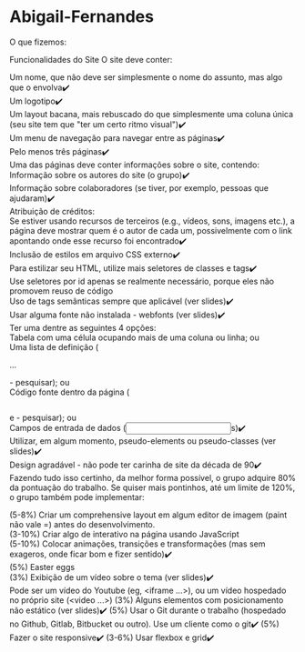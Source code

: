 # Abigail-Fernandes
O que fizemos:

Funcionalidades do Site
O site deve conter:

Um nome, que não deve ser simplesmente o nome do assunto, mas algo que o envolva✔️<br>
Um logotipo✔️<br>
Um layout bacana, mais rebuscado do que simplesmente uma coluna única (seu site tem que "ter um certo ritmo visual")✔️<br>
Um menu de navegação para navegar entre as páginas✔️<br>
Pelo menos três páginas✔️<br>
Uma das páginas deve conter informações sobre o site, contendo:<br>
Informação sobre os autores do site (o grupo)✔️<br>
Informação sobre colaboradores (se tiver, por exemplo, pessoas que ajudaram)✔️<br>
Atribuição de créditos:<br>
Se estiver usando recursos de terceiros (e.g., vídeos, sons, imagens etc.), a página deve mostrar quem é o autor de cada um, possivelmente com o link apontando onde esse recurso foi encontrado✔️<br>
Inclusão de estilos em arquivo CSS externo✔️ <br>
Para estilizar seu HTML, utilize mais seletores de classes e tags✔️<br>
Use seletores por id apenas se realmente necessário, porque eles não promovem reuso de código <br>
Uso de tags semânticas sempre que aplicável (ver slides)✔️<br>
Usar alguma fonte não instalada - webfonts (ver slides)✔️<br>
Ter uma dentre as seguintes 4 opções:<br>
Tabela com uma célula ocupando mais de uma coluna ou linha; ou<br>
Uma lista de definição (<dl>...</dl> - pesquisar); ou<br>
Código fonte dentro da página (<pre></pre> e <code></code> - pesquisar); ou<br>
Campos de entrada de dados (<input>s)✔️<br>
Utilizar, em algum momento, pseudo-elements ou pseudo-classes (ver slides)✔️<br>
Design agradável - não pode ter carinha de site da década de 90✔️<br>
Fazendo tudo isso certinho, da melhor forma possível, o grupo adquire 80% da pontuação do trabalho. Se quiser mais pontinhos, até um limite de 120%, o grupo também pode implementar:<br>

(5-8%) Criar um comprehensive layout em algum editor de imagem (paint não vale =) antes do desenvolvimento.<br>
(3-10%) Criar algo de interativo na página usando JavaScript<br>
(5-10%) Colocar animações, transições e transformações (mas sem exageros, onde ficar bom e fizer sentido)✔️<br>
(5%) Easter eggs<br>
(3%) Exibição de um vídeo sobre o tema (ver slides)✔️<br>
Pode ser um vídeo do Youtube (eg, <iframe ...>), ou um vídeo hospedado no próprio site (<video ...>)
(3%) Alguns elementos com posicionamento não estático (ver slides)✔️
(5%) Usar o Git durante o trabalho (hospedado no Github, Gitlab, Bitbucket ou outro). Use um cliente como o git✔️
   (5%) Fazer o site responsive✔️
   (3-6%) Usar flexbox e grid✔️
